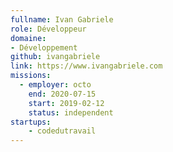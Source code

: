 ```yaml
---
fullname: Ivan Gabriele
role: Développeur
domaine: 
- Développement
github: ivangabriele
link: https://www.ivangabriele.com
missions:
  - employer: octo
    end: 2020-07-15
    start: 2019-02-12
    status: independent
startups:
    - codedutravail
---
```

